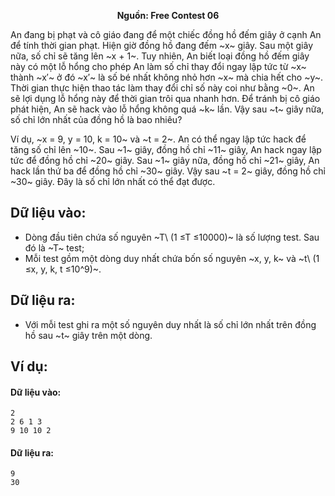 **<center>Nguồn:  Free Contest 06</center>**

An đang bị phạt và cô giáo đang để một chiếc đồng hồ đếm giây ở cạnh An để tính thời gian phạt. Hiện giờ đồng hồ đang đếm ~x~ giây. Sau một giây nữa, số chỉ sẽ tăng lên ~x + 1~. Tuy nhiên, An biết loại đồng hồ đếm giây này có một lỗ hổng cho phép An làm số chỉ thay đổi ngay lập tức từ ~x~ thành ~x′~ ở đó ~x′~ là số bé nhất không nhỏ hơn ~x~ mà chia hết cho ~y~. Thời gian thực hiện thao tác làm thay đổi chỉ số này coi như bằng ~0~. An sẽ lợi dụng lỗ hổng này để thời gian trôi qua nhanh hơn. Để tránh bị cô giáo phát hiện, An sẽ hack vào lỗ hổng không quá ~k~ lần. Vậy sau ~t~ giây nữa, số chỉ lớn nhất của đồng hồ là bao nhiêu?

Ví dụ, ~x = 9, y = 10, k = 10~ và ~t = 2~. An có thể ngay lập tức hack để tăng số chỉ lên ~10~. Sau ~1~ giây, đồng hồ chỉ ~11~ giây, An hack ngay lập tức để đồng hồ chỉ ~20~ giây. Sau ~1~ giây nữa, đồng hồ chỉ ~21~ giây, An hack lần thứ ba để đồng hồ chỉ ~30~ giây. Vậy sau ~t = 2~ giây, đồng hồ chỉ ~30~ giây. Đây là số chỉ lớn nhất có thể đạt được.

## Dữ liệu vào:
- Dòng đầu tiên chứa số nguyên ~T\ (1 ≤T ≤10000)~ là số lượng test. Sau đó là ~T~ test;
- Mỗi test gồm một dòng duy nhất chứa bốn số nguyên ~x, y, k~ và ~t\ (1 ≤x, y, k, t ≤10^9)~.

## Dữ liệu ra:
- Với mỗi test ghi ra một số nguyên duy nhất là số chỉ lớn nhất trên đồng hồ sau ~t~ giây trên một dòng.

## Ví dụ:
#### Dữ liệu vào:
```
2
2 6 1 3
9 10 10 2
```

#### Dữ liệu ra:
```
9
30
```